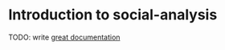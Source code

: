 # Introduction to social-analysis

TODO: write [great documentation](http://jacobian.org/writing/what-to-write/)
